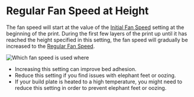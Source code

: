 Regular Fan Speed at Height
====
The fan speed will start at the value of the [Initial Fan Speed](cool_fan_speed_0.md) setting at the beginning of the print. During the first few layers of the print up until it has reached the height specified in this setting, the fan speed will gradually be increased to the [Regular Fan Speed](cool_fan_speed_min.md).

![Which fan speed is used where](../images/cool_fan_speed.svg)

* Increasing this setting can improve bed adhesion.
* Reduce this setting if you find issues with elephant feet or oozing.
* If your build plate is heated to a high temperature, you might need to reduce this setting in order to prevent elephant feet or oozing.